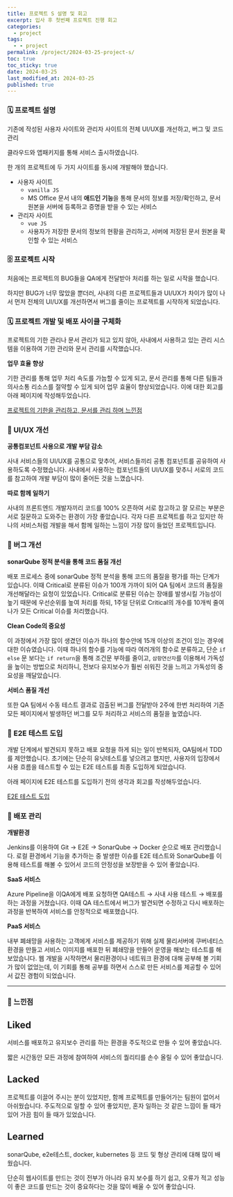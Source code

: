 ```yaml
---
title: 프로젝트 S 설명 및 회고
excerpt: 입사 후 첫번째 프로젝트 진행 회고
categories:
  - project
tags:
  - - project
permalink: /project/2024-03-25-project-s/
toc: true
toc_sticky: true
date: 2024-03-25
last_modified_at: 2024-03-25
published: true
---
```


### 🗓️ 프로젝트 설명

기존에 작성된 사용자 사이트와 관리자 사이트의 전체 UI/UX를 개선하고, 버그 및 코드 관리

클라우드와 앱패키지를 통해 서비스 출시하였습니다.

한 개의 프로젝트에 두 가지 사이트를 동시에 개발해야 했습니다.

- 사용자 사이트
  - `vanilla JS`
  - MS Office 문서 내의 **애드인 기능**을 통해 문서의 정보를 저장/확인하고, 문서 원본을 서버에 등록하고 증명을 받을 수 있는 서비스
- 관리자 사이트
  - `vue JS`
  - 사용자가 저장한 문서의 정보의 현황을 관리하고, 서버에 저장된 문서 원본을 확인할 수 있는 서비스

### 🗄️ 프로젝트 시작

처음에는 프로젝트의 BUG들을 QA에게 전달받아 처리를 하는 일로 시작을 했습니다.

하지만 BUG가 너무 많았을 뿐더러, 사내의 다른 프로젝트들과 UI/UX가 차이가 많이 나서 먼저 전체의 UI/UX를 개선하면서 버그를 줄이는 프로젝트를 시작하게 되었습니다.

### 🗓️ 프로젝트 개발 및 배포 사이클 구체화

프로젝트의 기한 관리나 문서 관리가 되고 있지 않아, 사내에서 사용하고 있는 관리 시스템을 이용하여 기한 관리와 문서 관리를 시작했습니다.

**업무 효율 향상**

기한 관리를 통해 업무 처리 속도를 가늠할 수 있게 되고, 문서 관리를 통해 다른 팀들과 의사소통 리소스를 절약할 수 있게 되어 업무 효율이 향상되었습니다. 이에 대한 회고를 아래 페이지에 작성해두었습니다.

[프로젝트의 기한을 관리하고, 문서를 관리 하며 느낀점](https://www.heon-kim.github.io/project/2024-03-16-project-manage)

### 🎨 UI/UX 개선

**공통컴포넌트 사용으로 개발 부담 감소**

사내 서비스들의 UI/UX를 공통으로 맞추어, 서비스들끼리 공통 컴포넌트를 공유하여 사용하도록 수정했습니다. 사내에서 사용하는 컴포넌트들의 UI/UX를 맞추니 서로의 코드를 참고하여 개발 부담이 많이 줄어든 것을 느꼈습니다.

**따로 함께 일하기**

사내의 프론트엔드 개발자끼리 코드를 100% 오픈하여 서로 참고하고 잘 모르는 부분은 서로 질문하고 도와주는 환경이 가장 좋았습니다. 각자 다른 프로젝트를 하고 있지만 하나의 서비스처럼 개발을 해서 함께 일하는 느낌이 가장 많이 들었던 프로젝트입니다.

### 🐞 버그 개선

**sonarQube 정적 분석을 통해 코드 품질 개선**

배포 프로세스 중에 sonarQube 정적 분석을 통해 코드의 품질을 평가를 하는 단계가 있습니다. 이때 Critical로 분류된 이슈가 100개 가까이 되어 QA 팀에서 코드의 품질을 개선해달라는 요청이 있었습니다. Critical로 분류된 이슈는 장애를 발생시킬 가능성이 높기 때문에 우선순위를 높여 처리를 하되, 1주일 단위로 Critical의 개수를 10개씩 줄여나가 모든 Critical 이슈를 처리했습니다.

**Clean Code의 중요성**

이 과정에서 가장 많이 생겼던 이슈가 하나의 함수안에 15개 이상의 조건이 있는 경우에 대한 이슈였습니다. 이때 하나의 함수를 기능에 따라 여러개의 함수로 분류하고, 단순 `if else` 문 보다는 `if return`을 통해 조건문 부하를 줄이고, `삼항연산자`를 이용해서 가독성을 높이는 방법으로 처리하니, 전보다 유지보수가 훨씬 쉬워진 것을 느끼고 가독성의 중요성을 깨달았습니다.

**서비스 품질 개선**

또한 QA 팀에서 수동 테스트 결과로 검출된 버그를 전달받아 2주에 한번 처리하여 기존 모든 페이지에서 발생하던 버그를 모두 처리하고 서비스의 품질을 높였습니다.

### 📝 E2E 테스트 도입

개발 단계에서 발견되지 못하고 배포 요청을 하게 되는 일이 반복되자, QA팀에서 TDD를 제안했습니다. 초기에는 단순히 유닛테스트를 넣으려고 했지만, 사용자의 입장에서 사용 흐름을 테스트할 수 있는 E2E 테스트를 최종 도입하게 되었습니다.

아래 페이지에 E2E 테스트를 도입하기 전의 생각과 회고를 작성해두었습니다.

[E2E 테스트 도입](https://www.heon-kim.github.io/fe-test/2024-03-14-fe-test-e2e/)

### 🛫 배포 관리

**개발환경**

Jenkins를 이용하여 Git → E2E → SonarQube → Docker 순으로 배포 관리했습니다.
로컬 환경에서 기능을 추가하는 중 발생한 이슈를 E2E 테스트와 SonarQube를 이용해 테스트를 해볼 수 있어서 코드의 안정성을 보장받을 수 있어 좋았습니다.

**SaaS 서비스**

Azure Pipeline을 이QA에게 배포 요청하면 QA테스트 → 사내 사용 테스트 → 배포를 하는 과정을 거쳤습니다. 이때 QA 테스트에서 버그가 발견되면 수정하고 다시 배포하는 과정을 반복하여 서비스를 안정적으로 배포했습니다.

**PaaS 서비스**

내부 폐쇄망을 사용하는 고객에게 서비스를 제공하기 위해 실제 물리서버에 쿠버네티스 환경을 만들고 서비스 이미지를 배포한 뒤 폐쇄망을 만들어 운영을 해보는 테스트를 해보았습니다. 웹 개발을 시작하면서 물리환경이나 네트워크 환경에 대해 공부해 볼 기회가 많이 없었는데, 이 기회를 통해 공부를 하면서 스스로 만든 서비스를 제공할 수 있어서 값진 경험이 되었습니다.

---

### 🌈 느낀점

## Liked

서비스를 배포하고 유지보수 관리를 하는 환경을 주도적으로 만들 수 있어 좋았습니다.

짧은 시간동안 모든 과정에 참여하여 서비스의 퀄리티를 손수 올릴 수 있어 좋았습니다.

## Lacked

프로젝트를 이끌어 주시는 분이 있었지만, 함께 프로젝트를 만들어가는 팀원이 없어서 아쉬웠습니다. 주도적으로 일할 수 있어 좋았지만, 혼자 일하는 것 같은 느낌이 들 때가 있어 가끔 힘이 들 때가 있었습니다.

## Learned

sonarQube, e2e테스트, docker, kubernetes 등 코드 및 형상 관리에 대해 많이 배웠습니다.

단순히 웹사이트를 만드는 것이 전부가 아니라 유지 보수를 하기 쉽고, 오류가 적고 성능이 좋은 코드를 만드는 것이 중요하다는 것을 많이 배울 수 있어 좋았습니다.
